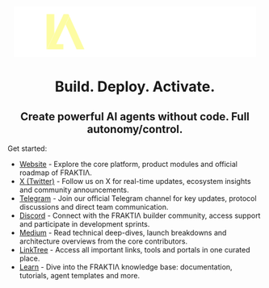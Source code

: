 <p align="center">
  <a href="https://www.fraktia.ai">
    <picture>
    <img alt="fraktia logo" src="https://github.com/FraktIA/.github/blob/main/assets/fraktia.png" width="auto" height="100">
    </picture>
  </a>
</p>

<h1 align="center">Build. Deploy. Activate.</h1>
<h2 align="center">Create powerful AI agents without code. Full autonomy/control.</h2>

Get started:

- <a href="https://fraktia.ai">Website</a> - Explore the core platform, product modules and official roadmap of FRAKTIΛ.
- <a href="https://x.com/@FraktIA">X (Twitter)</a> - Follow us on X for real-time updates, ecosystem insights and community announcements.
- <a href="https://t.me/FraktIA">Telegram</a> - Join our official Telegram channel for key updates, protocol discussions and direct team communication.
- <a href="https://discord.gg/FraktIA">Discord</a> - Connect with the FRAKTIΛ builder community, access support and participate in development sprints.
- <a href="https://fraktia.medium.com">Medium</a> - Read technical deep-dives, launch breakdowns and architecture overviews from the core contributors.
- <a href="https://linktr.ee/FraktIA">LinkTree</a> - Access all important links, tools and portals in one curated place.
- <a href="https://learn.fraktia.ai">Learn</a> - Dive into the FRAKTIΛ knowledge base: documentation, tutorials, agent templates and more.

